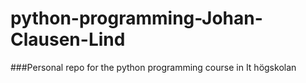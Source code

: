 # python-programming-Johan-Clausen-Lind 
###Personal repo for the python programming course in It högskolan
